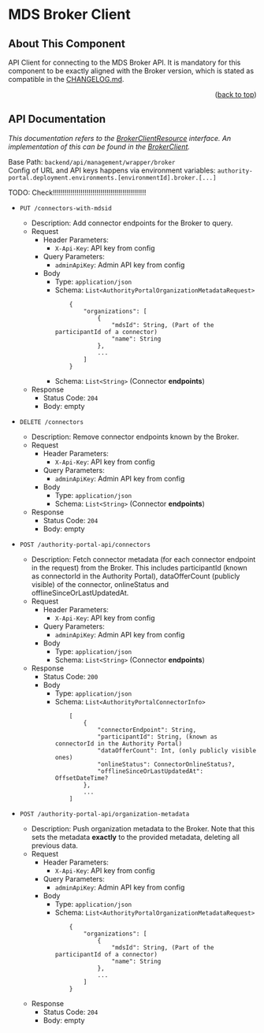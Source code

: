 MDS Broker Client
============

## About This Component

API Client for connecting to the MDS Broker API.
It is mandatory for this component to be exactly aligned with the Broker version, which is stated as compatible in the [CHANGELOG.md](../../../../../../../../../../../CHANGELOG.md).

<p align="right">(<a href="#readme-top">back to top</a>)</p>

## API Documentation

_This documentation refers to the [BrokerClientResource](BrokerClientResource.kt) interface. An implementation of this can be found in the [BrokerClient](BrokerClient.kt)._

Base Path: `backend/api/management/wrapper/broker`  
Config of URL and API keys happens via environment variables: `authority-portal.deployment.environments.[environmentId].broker.[...]`

TODO: Check!!!!!!!!!!!!!!!!!!!!!!!!!!!!!!!!!!!!!!!!!!!!!!!

- `PUT /connectors-with-mdsid`
    - Description: Add connector endpoints for the Broker to query.
    - Request
        - Header Parameters:
            - `X-Api-Key`: API key from config
        - Query Parameters:
            - `adminApiKey`: Admin API key from config
        - Body
            - Type: `application/json`
            - Schema: `List<AuthorityPortalOrganizationMetadataRequest>`
                ```
                    {
                        "organizations": [
                            {
                                "mdsId": String, (Part of the participantId of a connector)
                                "name": String
                            },
                            ...
                        ]
                    }
                ```
            - Schema: `List<String>` (Connector **endpoints**)
    - Response
        - Status Code: `204`
        - Body: empty

- `DELETE /connectors`
    - Description: Remove connector endpoints known by the Broker.
    - Request
        - Header Parameters:
            - `X-Api-Key`: API key from config
        - Query Parameters:
            - `adminApiKey`: Admin API key from config
        - Body
            - Type: `application/json`
            - Schema: `List<String>` (Connector **endpoints**)
    - Response
        - Status Code: `204`
        - Body: empty

- `POST /authority-portal-api/connectors`
    - Description: Fetch connector metadata (for each connector endpoint in the request) from the Broker. This includes participantId (known as connectorId in the Authority Portal), dataOfferCount (publicly visible) of the connector, onlineStatus and offlineSinceOrLastUpdatedAt.
    - Request
        - Header Parameters:
            - `X-Api-Key`: API key from config
        - Query Parameters:
            - `adminApiKey`: Admin API key from config
        - Body
            - Type: `application/json`
            - Schema: `List<String>` (Connector **endpoints**)
    - Response
        - Status Code: `200`
        - Body
            - Type: `application/json`
            - Schema: `List<AuthorityPortalConnectorInfo>`
                ```
                    [
                        {
                            "connectorEndpoint": String,
                            "participantId": String, (known as connectorId in the Authority Portal)
                            "dataOfferCount": Int, (only publicly visible ones)
                            "onlineStatus": ConnectorOnlineStatus?,
                            "offlineSinceOrLastUpdatedAt": OffsetDateTime?
                        },
                        ...
                    ]
                ```

- `POST /authority-portal-api/organization-metadata`
    - Description: Push organization metadata to the Broker. Note that this sets the metadata **exactly** to the provided metadata, deleting all previous data.
    - Request
        - Header Parameters:
            - `X-Api-Key`: API key from config
        - Query Parameters:
            - `adminApiKey`: Admin API key from config
        - Body
            - Type: `application/json`
            - Schema: `List<AuthorityPortalOrganizationMetadataRequest>`
                ```
                    {
                        "organizations": [
                            {
                                "mdsId": String, (Part of the participantId of a connector)
                                "name": String
                            },
                            ...
                        ]
                    }
                ```
    - Response
        - Status Code: `204`
        - Body: empty
